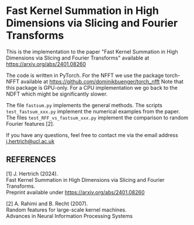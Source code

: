 # Fast Kernel Summation in High Dimensions via Slicing and Fourier Transforms

This is the implementation to the paper "Fast Kernel Summation in High Dimensions via Slicing and Fourier Transforms" available at https://arxiv.org/abs/2401.08260

The code is written in PyTorch. For the NFFT we use the package torch-NFFT available at https://github.com/dominikbuenger/torch_nfft
Note that this package is GPU-only. For a CPU implementation we go back to the NDFT which might be significantly slower.

The file `fastsum.py` implements the general methods. The scripts `test_fastsum_xxx.py` implement the numerical examples from the paper. The files `test_RFF_vs_fastsum_xxx.py` implement the comparison to random Fourier features [2].

If you have any questions, feel free to contact me via the email address j.hertrich@ucl.ac.uk  


## REFERENCES

[1] J. Hertrich (2024).  
Fast Kernel Summation in High Dimensions via Slicing and Fourier Transforms.  
Preprint available under https://arxiv.org/abs/2401.08260

[2] A. Rahimi and B. Recht (2007).   
Random features for large-scale kernel machines.   
Advances in Neural Information Processing Systems
